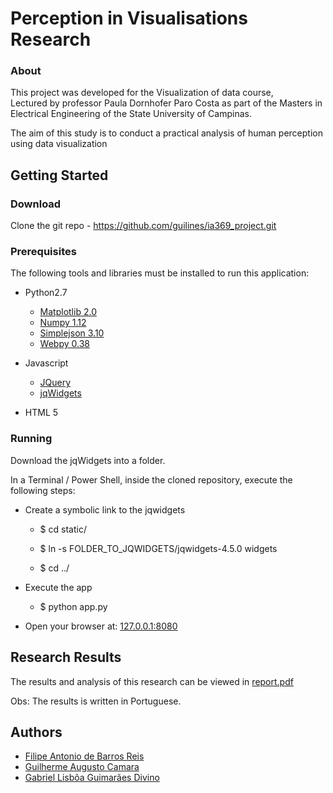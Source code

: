 # Perception in Visualisations Research

### About
This project was developed for the Visualization of data course,  
Lectured by professor Paula Dornhofer Paro Costa as part of the 
Masters in Electrical Engineering of the State University of Campinas.


The aim of this study is to conduct a practical analysis 
of human perception using data visualization

## Getting Started

### Download
Clone the git repo - https://github.com/guilines/ia369_project.git

### Prerequisites
The following tools and libraries must be installed to run this application:

* Python2.7
    * [Matplotlib 2.0](https://matplotlib.org)
    * [Numpy 1.12](http://www.numpy.org)
    * [Simplejson 3.10](https://pypi.python.org/pypi/simplejson/)
    * [Webpy 0.38](http://webpy.org)
    
* Javascript
    * [JQuery](https://jquery.com)
    * [jqWidgets](http://www.jqwidgets.com)

* HTML 5

### Running
Download the jqWidgets into a folder. 

In a Terminal / Power Shell, inside the cloned repository, execute the following steps:
* Create a symbolic link to the jqwidgets
    * $ cd static/

    * $ ln -s FOLDER_TO_JQWIDGETS/jqwidgets-4.5.0 widgets

    * $ cd ../
* Execute the app
    * $ python app.py

* Open your browser at: [127.0.0.1:8080](127.0.0.1:8080)


## Research Results
The results and analysis of this research can be viewed in [report.pdf](report.pdf)

Obs: The results is written in Portuguese.

## Authors
* [Filipe Antonio de Barros Reis](https://github.com/fireis)
* [Guilherme Augusto Camara](https://github.com/guilines)
* [Gabriel Lisbôa Guimarães Divino](https://github.com/isaacmaster)